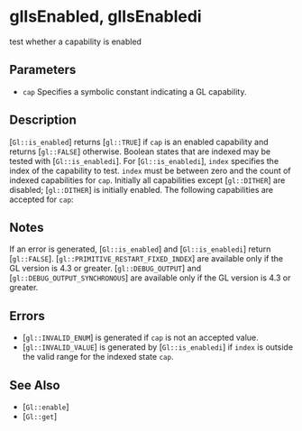 # glIsEnabled, glIsEnabledi
test whether a capability is enabled

## Parameters
- `cap`
  Specifies a symbolic constant indicating a GL capability.

## Description
[`Gl::is_enabled`] returns [`gl::TRUE`] if `cap` is an enabled
  capability and returns [`gl::FALSE`] otherwise. Boolean states that
  are indexed may be tested with [`Gl::is_enabledi`]. For
  [`Gl::is_enabledi`], `index` specifies the index of the capability to
  test. `index` must be between zero and the count of indexed
  capabilities for `cap`. Initially all capabilities except
  [`gl::DITHER`] are disabled; [`gl::DITHER`] is initially enabled.
The following capabilities are accepted for `cap`:



## Notes
If an error is generated, [`Gl::is_enabled`] and [`Gl::is_enabledi`]
  return [`gl::FALSE`].
[`gl::PRIMITIVE_RESTART_FIXED_INDEX`] are available only if the GL
  version is 4.3 or greater.
[`gl::DEBUG_OUTPUT`] and [`gl::DEBUG_OUTPUT_SYNCHRONOUS`] are
  available only if the GL version is 4.3 or greater.

## Errors
- [`gl::INVALID_ENUM`] is generated if `cap` is not an accepted value.
- [`gl::INVALID_VALUE`] is generated by [`Gl::is_enabledi`] if `index`
  is outside the valid range for the indexed state `cap`.

## See Also
- [`Gl::enable`]
- [`Gl::get`]
